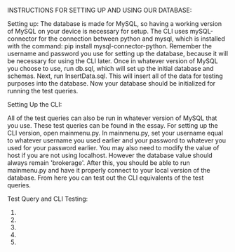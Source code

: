 INSTRUCTIONS FOR SETTING UP AND USING OUR DATABASE:

Setting up:
The database is made for MySQL, so having a working version of MySQL on your device is necessary for setup. The CLI uses mySQL-connector for the connection between python and mysql, which is installed with the command: pip install mysql-connector-python. Remember the username and password you use for setting up the database, because it will be necessary for using the CLI later. Once in whatever version of MySQL you choose to use, run db.sql, which will set up the initial database and schemas.
Next, run InsertData.sql. This will insert all of the data for testing purposes into the database. Now your database should be initialized for running the test queries.


Setting Up the CLI:

All of the test queries can also be run in whatever version of MySQL that you use. These test queries can be found in the essay.
For setting up the CLI version, open mainmenu.py. In mainmenu.py, set your username equal to whatever username you used earlier and your password to whatever you used for your password earlier. You may also need to modify the value of host if you are not using localhost. However the database value should always remain 'brokerage'. 
After this, you should be able to run mainmenu.py and have it properly connect to your local version of the database. From here you can test out the CLI equivalents of the test queries.

Test Query and CLI Testing:

1) 
2)
3)
4)
5)
